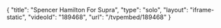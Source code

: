 {
    "title": "Spencer Hamilton For Supra",
    "type": "solo",
    "layout": "iframe-static",
    "videoId": "189468",
    "url": "\/tvpembed\/189468"
}